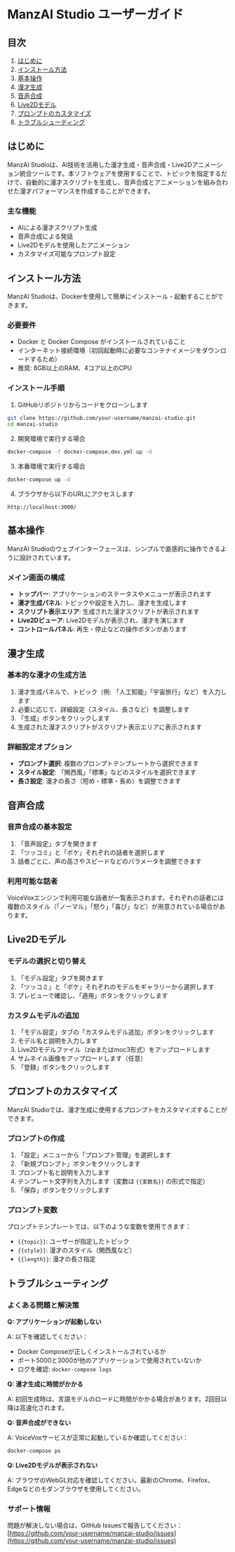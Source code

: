 # ManzAI Studio ユーザーガイド

## 目次

1. [はじめに](#はじめに)
2. [インストール方法](#インストール方法)
3. [基本操作](#基本操作)
4. [漫才生成](#漫才生成)
5. [音声合成](#音声合成)
6. [Live2Dモデル](#live2dモデル)
7. [プロンプトのカスタマイズ](#プロンプトのカスタマイズ)
8. [トラブルシューティング](#トラブルシューティング)

## はじめに

ManzAI Studioは、AI技術を活用した漫才生成・音声合成・Live2Dアニメーション統合ツールです。本ソフトウェアを使用することで、トピックを指定するだけで、自動的に漫才スクリプトを生成し、音声合成とアニメーションを組み合わせた漫才パフォーマンスを作成することができます。

### 主な機能

- AIによる漫才スクリプト生成
- 音声合成による発話
- Live2Dモデルを使用したアニメーション
- カスタマイズ可能なプロンプト設定

## インストール方法

ManzAI Studioは、Dockerを使用して簡単にインストール・起動することができます。

### 必要要件

- Docker と Docker Compose がインストールされていること
- インターネット接続環境（初回起動時に必要なコンテナイメージをダウンロードするため）
- 推奨: 8GB以上のRAM、4コア以上のCPU

### インストール手順

1. GitHubリポジトリからコードをクローンします
```bash
git clone https://github.com/your-username/manzai-studio.git
cd manzai-studio
```

2. 開発環境で実行する場合
```bash
docker-compose -f docker-compose.dev.yml up -d
```

3. 本番環境で実行する場合
```bash
docker-compose up -d
```

4. ブラウザから以下のURLにアクセスします
```
http://localhost:3000/
```

## 基本操作

ManzAI Studioのウェブインターフェースは、シンプルで直感的に操作できるように設計されています。

### メイン画面の構成

- **トップバー**: アプリケーションのステータスやメニューが表示されます
- **漫才生成パネル**: トピックや設定を入力し、漫才を生成します
- **スクリプト表示エリア**: 生成された漫才スクリプトが表示されます
- **Live2Dビューア**: Live2Dモデルが表示され、漫才を演じます
- **コントロールパネル**: 再生・停止などの操作ボタンがあります

## 漫才生成

### 基本的な漫才の生成方法

1. 漫才生成パネルで、トピック（例: 「人工知能」「宇宙旅行」など）を入力します
2. 必要に応じて、詳細設定（スタイル、長さなど）を調整します
3. 「生成」ボタンをクリックします
4. 生成された漫才スクリプトがスクリプト表示エリアに表示されます

### 詳細設定オプション

- **プロンプト選択**: 複数のプロンプトテンプレートから選択できます
- **スタイル設定**: 「関西風」「標準」などのスタイルを選択できます
- **長さ設定**: 漫才の長さ（短め・標準・長め）を調整できます

## 音声合成

### 音声合成の基本設定

1. 「音声設定」タブを開きます
2. 「ツッコミ」と「ボケ」それぞれの話者を選択します
3. 話者ごとに、声の高さやスピードなどのパラメータを調整できます

### 利用可能な話者

VoiceVoxエンジンで利用可能な話者が一覧表示されます。それぞれの話者には複数のスタイル（「ノーマル」「怒り」「喜び」など）が用意されている場合があります。

## Live2Dモデル

### モデルの選択と切り替え

1. 「モデル設定」タブを開きます
2. 「ツッコミ」と「ボケ」それぞれのモデルをギャラリーから選択します
3. プレビューで確認し、「適用」ボタンをクリックします

### カスタムモデルの追加

1. 「モデル設定」タブの「カスタムモデル追加」ボタンをクリックします
2. モデル名と説明を入力します
3. Live2Dモデルファイル（zipまたはmoc3形式）をアップロードします
4. サムネイル画像をアップロードします（任意）
5. 「登録」ボタンをクリックします

## プロンプトのカスタマイズ

ManzAI Studioでは、漫才生成に使用するプロンプトをカスタマイズすることができます。

### プロンプトの作成

1. 「設定」メニューから「プロンプト管理」を選択します
2. 「新規プロンプト」ボタンをクリックします
3. プロンプト名と説明を入力します
4. テンプレート文字列を入力します（変数は `{{変数名}}` の形式で指定）
5. 「保存」ボタンをクリックします

### プロンプト変数

プロンプトテンプレートでは、以下のような変数を使用できます：
- `{{topic}}`: ユーザーが指定したトピック
- `{{style}}`: 漫才のスタイル（関西風など）
- `{{length}}`: 漫才の長さ指定

## トラブルシューティング

### よくある問題と解決策

**Q: アプリケーションが起動しない**

A: 以下を確認してください：
- Docker Composeが正しくインストールされているか
- ポート5000と3000が他のアプリケーションで使用されていないか
- ログを確認: `docker-compose logs`

**Q: 漫才生成に時間がかかる**

A: 初回生成時は、言語モデルのロードに時間がかかる場合があります。2回目以降は高速化されます。

**Q: 音声合成ができない**

A: VoiceVoxサービスが正常に起動しているか確認してください：
```bash
docker-compose ps
```

**Q: Live2Dモデルが表示されない**

A: ブラウザのWebGL対応を確認してください。最新のChrome、Firefox、Edgeなどのモダンブラウザを使用してください。

### サポート情報

問題が解決しない場合は、GitHub Issuesで報告してください：
[https://github.com/your-username/manzai-studio/issues](https://github.com/your-username/manzai-studio/issues) 